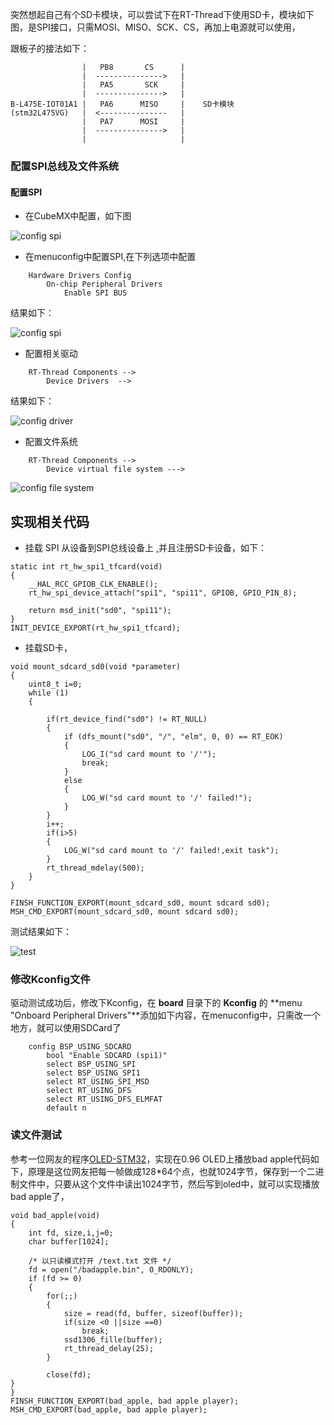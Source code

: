 突然想起自己有个SD卡模块，可以尝试下在RT-Thread下使用SD卡，模块如下图，是SPI接口，只需MOSI、MISO、SCK、CS，再加上电源就可以使用，

跟板子的接法如下：

```
                |   PB8       CS      |
                |  --------------->   |
                |   PA5       SCK     |
                |  --------------->   |
B-L475E-IOT01A1 |   PA6      MISO     |    SD卡模块
(stm32L475VG)   |  <---------------   |
                |   PA7      MOSI     |
                |  --------------->   |
                |                     |
```


### 配置SPI总线及文件系统
####  配置SPI
* 在CubeMX中配置，如下图
  
![config spi](img/config_spi.png)

 * 在menuconfig中配置SPI,在下列选项中配置
```
    Hardware Drivers Config
        On-chip Peripheral Drivers
            Enable SPI BUS
```
结果如下：

![config spi](img/config_spi_1.png)

* 配置相关驱动
```
    RT-Thread Components -->
        Device Drivers  -->
```
结果如下：

![config driver](img/config_driver.png)

* 配置文件系统
```
    RT-Thread Components -->
        Device virtual file system --->

```
![config file system](img/config_file_system.png)


## 实现相关代码
* 挂载 SPI 从设备到SPI总线设备上 ,并且注册SD卡设备，如下：
```
static int rt_hw_spi1_tfcard(void)
{
    __HAL_RCC_GPIOB_CLK_ENABLE();
    rt_hw_spi_device_attach("spi1", "spi11", GPIOB, GPIO_PIN_8);

    return msd_init("sd0", "spi11");
}
INIT_DEVICE_EXPORT(rt_hw_spi1_tfcard);
```

* 挂载SD卡，
```
void mount_sdcard_sd0(void *parameter)
{
    uint8_t i=0;
    while (1)
    {
        
        if(rt_device_find("sd0") != RT_NULL)
        {
            if (dfs_mount("sd0", "/", "elm", 0, 0) == RT_EOK)
            {
                LOG_I("sd card mount to '/'");
                break;
            }
            else
            {
                LOG_W("sd card mount to '/' failed!");
            }
        }
        i++;
        if(i>5)
        {
            LOG_W("sd card mount to '/' failed!,exit task");
        }
        rt_thread_mdelay(500);
    }
}

FINSH_FUNCTION_EXPORT(mount_sdcard_sd0, mount sdcard sd0);
MSH_CMD_EXPORT(mount_sdcard_sd0, mount sdcard sd0);
```


测试结果如下：

![test](img/test.gif)



### 修改Kconfig文件
驱动测试成功后，修改下Kconfig，在 **board** 目录下的 **Kconfig** 的 **menu "Onboard Peripheral Drivers"**添加如下内容，在menuconfig中，只需改一个地方，就可以使用SDCard了
```
    config BSP_USING_SDCARD
        bool "Enable SDCARD (spi1)"
        select BSP_USING_SPI
        select BSP_USING_SPI1
        select RT_USING_SPI_MSD
        select RT_USING_DFS
        select RT_USING_DFS_ELMFAT
        default n
```

### 读文件测试
参考一位网友的程序[OLED-STM32](https://github.com/north-sj/OLED-STM32.git)，实现在0.96 OLED上播放bad apple代码如下，原理是这位网友把每一帧做成128*64个点，也就1024字节，保存到一个二进制文件中，只要从这个文件中读出1024字节，然后写到oled中，就可以实现播放bad apple了，

```
void bad_apple(void)
{
    int fd, size,i,j=0;
    char buffer[1024];

    /* 以只读模式打开 /text.txt 文件 */
    fd = open("/badapple.bin", O_RDONLY);
    if (fd >= 0)
    {
        for(;;)
        {
            size = read(fd, buffer, sizeof(buffer));
            if(size <0 ||size ==0)
                break;
            ssd1306_fille(buffer);
            rt_thread_delay(25);
        }
        
        close(fd);
}
}
FINSH_FUNCTION_EXPORT(bad_apple, bad apple player);
MSH_CMD_EXPORT(bad_apple, bad apple player);
```
